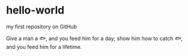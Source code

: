 # hello-world
my first repository on GitHub

Give a man a :fish:, and you feed him for a day; show him how to catch :fish:, and you feed him for a lifetime.
